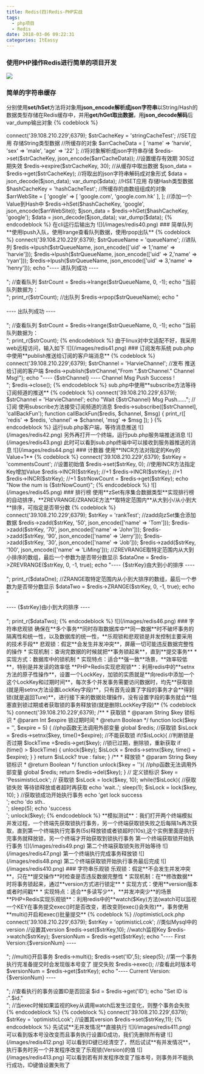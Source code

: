 ```yaml
---
title: Redis(四)Redis-PHP实战
tags:
  - php项目
  - Redis
date: 2018-03-06 09:22:31
categories: ItEassy
---
```

### 使用PHP操作Redis进行简单的项目开发
![](/images/redis.jpg)

### 简单的字符串缓存
分别使用**set/hSet**方法将对象用**json_encode解析成json字符串**以String/Hash的数据类型存储在Redis缓存中，并用**get/hGet取出数据**，用**json_decode解码**后var_dump输出对象
{% codeblock %}
<?php

$redis = new Redis();
$redis->connect('39.108.210.229',6379);

$strCacheKey = 'stringCacheTest';

//SET应用 存储String类型数据
//所缓存的对象
$arrCacheData = [
    'name' => 'harvie',
    'sex'  => 'male',
    'age'  => '22'
];
//将对象解析成json字符串存储
$redis->set($strCacheKey, json_encode($arrCacheData)); 
//设置缓存有效期 30S过期失效
$redis->expire($strCacheKey, 30); 
//从缓存中取出数据 
$json_data = $redis->get($strCacheKey);
//将取出的json字符串解码成对象形式
$data = json_decode($json_data);
var_dump($data);

//HSET应用 存储Hash类型数据
$hashCacheKey = 'hashCacheTest';
//所缓存的由数组组成的对象
$arrWebSite = [
    'google' => [
        'google.com',
        'google.com.hk'
    ],
];
//添加一个Value到Hash中
$redis->hSet($hashCacheKey, 'google', json_encode($arrWebSite));
$json_data = $redis->hGet($hashCacheKey, 'google');
$data = json_decode($json_data);
var_dump($data);
{% endcodeblock %}
在cli运行后输出为
![](/images/redis40.png)

### 简单队列
**使用lpush入队，使用lrange查看队列数据，使用rpop出队**
{% codeblock %}
<?php

$redis = new Redis();
$redis->connect('39.108.210.229',6379);

$strQueueName  = 'queueName';

//进队列
$redis->lpush($strQueueName, json_encode(['uid' => 1,'name' => 'harvie']));
$redis->lpush($strQueueName, json_encode(['uid' => 2,'name' => 'ryan']));
$redis->lpush($strQueueName, json_encode(['uid' => 3,'name' => 'henry']));
echo "---- 进队列成功 ---- <br /><br />";

//查看队列
$strCount = $redis->lrange($strQueueName, 0, -1);
echo "当前队列数据为： <br />";
print_r($strCount);

//出队列
$redis->rpop($strQueueName);
echo "<br /><br /> ---- 出队列成功 ---- <br /><br />";

//查看队列
$strCount = $redis->lrange($strQueueName, 0, -1);
echo "当前队列数据为： <br />";
print_r($strCount);
{% endcodeblock %}
由于linux对中文适配不好，我采用web远程访问，输入如下
![](/images/redis41.png)

### 订阅发布系统
pub.php中使用**publish推送给订阅的客户端消息**
{% codeblock %}
<?php

ini_set('default_socket_timeout', -1);  //不超时
$redis = new Redis();
$redis->connect('39.108.210.229',6379);

$strChannel = 'HarvieChannel';
//发布 推送给订阅的客户端
$redis->publish($strChannel,"From ".$strChannel." Channel Msg!");
echo "---- {$strChannel} ---- Channel Msg Push Success ! <br/>";
$redis->close();
{% endcodeblock %}
sub.php中使用**subscribe方法等待订阅频道的推送**
{% codeblock %}
<?php

ini_set('default_socket_timeout', -1); //不超时
$redis = new Redis();
$redis->connect('39.108.210.229',6379);


$strChannel = 'HarvieChannel';

echo "Wait {$strChannel} Msg Push......";
//订阅 使用subscribe方法接受订阅频道的消息
$redis->subscribe([$strChannel], 'callBackFun');
function callBackFun($redis, $channel, $msg)
{
    print_r([
        'redis'   => $redis,
        'channel' => $channel,
        'msg'     => $msg
    ]);
}
{% endcodeblock %}
运行sub.php客户端，等待消息推送
![](/images/redis42.png)
另外再打开一个终端，运行pub.php服务端推送消息
![](/images/redis43.png)
此时可以看到sub.php终端中可以接收到服务器推送的消息
![](/images/redis44.png)

### 计数器
使用**INCR方法对指定的Key的Value+1**
{% codeblock %}
<?php

$redis = new Redis();
$redis->connect('39.108.210.229',6379);

$strKey = 'commentsCount';

//设置初始值
$redis->set($strKey, 0);
//使用INCR方法指定Key增加Value
$redis->INCR($strKey);  //+1
$redis->INCR($strKey);  //+1
$redis->INCR($strKey);  //+1

$strNowCount = $redis->get($strKey);

echo "Now the num is {$strNowCount}";
{% endcodeblock %}
![](/images/redis45.png)

### 排行榜
使用**zSet有序集合数据类型**实现排行榜的自动排序，**ZREVRANGE/ZRANGE方法**取特定范围内**从大到小/从小到大**排序，可指定是否带分数
{% codeblock %}
<?php

$redis = new Redis();
$redis->connect('39.108.210.229',6379);

$strKey = 'rankTest';

//zadd向zSet集合添加数据
$redis->zadd($strKey, '50', json_encode(['name' => 'Tom']));
$redis->zadd($strKey, '70', json_encode(['name' => 'John']));
$redis->zadd($strKey, '90', json_encode(['name' => 'Jerry']));
$redis->zadd($strKey, '30', json_encode(['name' => 'Job']));
$redis->zadd($strKey, '100', json_encode(['name' => 'LiMing']));

//ZREVRANGE取特定范围内从大到小排序的数组，最后一个参数为是否带分数显示
$dataOne = $redis->ZREVRANGE($strKey, 0, -1, true);
echo "---- {$strKey}由大到小的排序 ---- <br /><br />";
print_r($dataOne);

//ZRANGE取特定范围内从小到大排序的数组，最后一个参数为是否带分数显示
$dataTwo = $redis->ZRANGE($strKey, 0, -1, true);
echo "<br /><br />---- {$strKey}由小到大的排序 ---- <br /><br />";
print_r($dataTwo);
{% endcodeblock %}
![](/images/redis46.png)

### 字符串悲观锁
确保在**多个事务**同时存取数据库中**同一数据**时不破坏事务的隔离性和统一性，以及数据库的统一性，**乐观锁和悲观锁是并发控制主要采用的技术手段**

悲观锁：假定**会发生并发冲突**，屏蔽一切可能违反数据完整性的操作
* 实现机制：查询完数据的时候就把**事务锁起来**，直到**提交事务**
* 实现方式：数据库中的锁机制
* 实现特点：适合**强一致**场景，**效率较低**，特别是并发读的效率低

**PHP+Redis实现悲观锁**：利用redis中的**setnx方法的原子性操作**，设置一个LockKey，加锁的实质就是**向redis中添加一个这个LockKey和过期时间**，每次多个并发事务需要访问数据时，均先**获取锁(就是用setnx方法设置LockKey字段)**，只有首先设置了字段的事务才会**得到锁(就是返回Ture)**，进行接下来的数据处理操作，没有设置字段的事务就会**阻塞直到锁过期或者获取锁的事务释放锁(就是删除LockKey字段)**
{% codeblock %}
<?php

$redis = new Redis();
$redis->connect('39.108.210.229',6379);

/**
 * 获取锁
 * @param  String  $key    锁标识
 * @param  Int     $expire 锁过期时间
 * @return Boolean
 */

function lock($key = '', $expire = 5) {
	//php函数无法调用外部变量
	global $redis;
	//获取锁
    $isLock = $redis->setnx($key, time()+$expire);
    //不能获取锁
    if(!$isLock){
        //判断锁是否过期
        $lockTime =$redis->get($key);
        //锁已过期，删除锁，重新获取
        if (time() > $lockTime) {
            unlock($key);
            $isLock = $redis->setnx($key, time() + $expire);
        }
    }

    return $isLock? true : false;
}

/**
 * 释放锁
 * @param  String  $key 锁标识
 * @return Boolean
 */
function unlock($key = ''){
	//php函数无法调用外部变量
	global $redis;
    return $redis->del($key);
}

// 定义锁标识
$key = 'PessimisticLock';

// 获取锁
$isLock = lock($key, 10);
while(!$isLock){
	//获取锁失败 等待锁释放或者超时再获取
	echo 'wait..';
	sleep(1);
    $isLock = lock($key, 10);
}
//获取锁成功开始执行事务
echo 'get lock success<br>';
echo 'do sth..<br>';
sleep(5);
echo 'success<br>';
unlock($key);
{% endcodeblock %}

**模拟测试**：我们打开两个终端模拟并发过程，一个终端先获取锁执行事务，另一个终端获取锁失败之后每隔1s再次获取，直到第一个终端执行完事务(5s)释放锁或者锁超时(10s),这个实例里面是执行完事务就释放锁，另一个终端才开始获取到锁执行事务
第一个终端获取锁开始执行事务
![](/images/redis49.png)
第二个终端获取锁失败开始等待
![](/images/redis47.png)
第一个终端执行完成事务释放锁
![](/images/redis48.png)
第二个终端获取锁开始执行事务最后完成
![](/images/redis410.png)

### 字符串乐观锁
乐观锁：假定**不会发生并发冲突**，只在**提交操作**时检查是否违反数据完整性
* 实现机制：在**修改数据**时将事务锁起来，通过**version方式进行锁定**
* 实现方式：使用**version版本或者时间戳**
* 实现特点：适合**多读写少**，**并发冲突少**的场景

**PHP+Redis实现乐观锁**：利用redis中的**watch($Key)方法(watch可以监视一个KEY在事务提交exec()时是否改变，若改变则exec()会失败)**，事务使用**multi()开启和exec()批量提交**

{% codeblock %}
//optimisticLock.php 
<?php

$redis = new Redis();
$redis->connect('39.108.210.229',6379);

$strKey = 'optimisticLcok'; //类似Mysql中的version

//设置其version
$redis->set($strKey,10);
//watch监视Key
$redis->watch($strKey);

$versionNum = $redis->get($strKey);
echo "---- First Version:{$versionNum} ---- <br/><br/>";

//multi()开启事务
$redis->multi(); 

$redis->set('ID',5);
sleep(5);
//第一个事务执行完准备提交时会发现版本号变了 提交失败
$redis->exec();

//查看此时版本号 
$versionNum = $redis->get($strKey);
echo "---- Current Version:{$versionNum} ---- <br/><br/>"; 
//查看执行的事务设置ID是否回滚
$id = $redis->get('ID');
echo "Set ID is :".$id."<br>";
//当exec时候如果监视的key从调用watch后发生过变化，则整个事务会失败
{% endcodeblock %}
{% codeblock %}

<?php
//changeVersion.php 模拟并发程序
$redis = new Redis();
$redis->connect('39.108.210.229',6379);

$strKey = 'optimisticLcok'; 

//设置其version
$redis->set($strKey,11);
{% endcodeblock %}
先试试**无并发情况**直接执行
![](/images/redis411.png)
可以看到版本号没改变而且事务执行设置ID成功，我们先删除所有键
![](/images/redis412.png)
可以看到ID键已经清空了，然后试试**有并发情况**，执行事务时另一个并发程序改变了乐观锁(Version)的值
![](/images/redis413.png)
可以看到若有并发程序改变了版本号，则事务并不能执行成功，ID键值设置失败了
